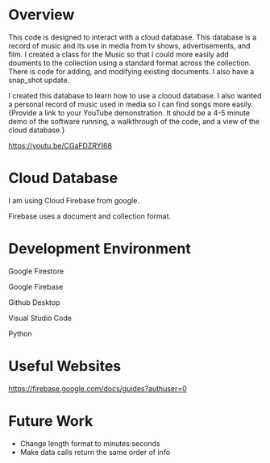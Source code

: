 # Overview

This code is designed to interact with a cloud database. This database
is a record of music and its use in media from tv shows, advertisements,
and film. I created a class for the Music so that I could more easily add
douments to the collection using a standard format across the collection.
There is code for adding, and modifying existing documents. I also have a 
snap_shot update.

I created this database to learn how to use a clooud database. I also wanted
a personal record of music used in media so I can find songs more easily.
{Provide a link to your YouTube demonstration.  It should be a 4-5 minute demo of the software running, a walkthrough of the code, and a view of the cloud database.}

https://youtu.be/CGaFDZRYI68

# Cloud Database

I am using Cloud Firebase from google.

Firebase uses a document and collection format.
# Development Environment

Google Firestore

Google Firebase

Github Desktop

Visual Studio Code

Python

# Useful Websites

https://firebase.google.com/docs/guides?authuser=0

# Future Work

* Change length format to minutes:seconds
* Make data calls return the same order of info

